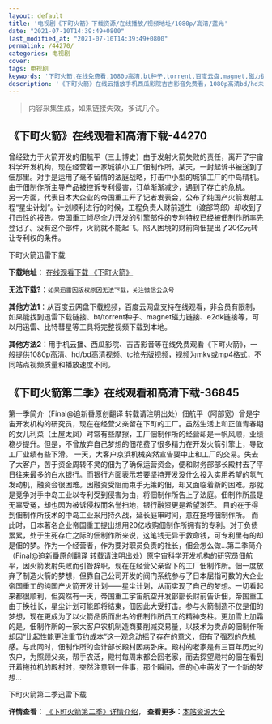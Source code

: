 ```yaml
---
layout: default
title: '电视剧《下町火箭》下载资源/在线播放/视频地址/1080p/高清/蓝光'
date: "2021-07-10T14:39:49+0800"
last_modified_at: "2021-07-10T14:39:49+0800"
permalink: /44270/
categories: 电视剧
cover:
tags: 电视剧
keywords: '下町火箭,在线免费看,1080p高清,bt种子,torrent,百度云盘,magnet,磁力链,迅雷下载资源'
description: '《下町火箭》在线云播放手机西瓜影院吉吉影音免费看，1080p高清bd/hd未删减完整版和tc抢先枪版，mkv/mp4格式，附带bt/torrent种子、magnet/磁力链、百度云盘、网盘资源迅雷下载链接'
---
```


>内容采集生成，如果链接失效，多试几个。


## 《下町火箭》在线观看和高清下载-44270

曾经致力于火箭开发的佃航平（三上博史）由于发射火箭失败的责任，离开了宇宙科学开发机构，现在经营着一家城镇小工厂佃制作所。某天，一封起诉书被送到了佃那里。对手是运用了毫不留情的法庭战略，打击中小型的城镇工厂的中岛精机。由于佃制作所主导产品被控诉专利侵害，订单渐渐减少，遇到了存亡的危机。<br />另一方面，代表日本大企业的帝国重工开了记者发表会，公布了纯国产火箭发射工程&ldquo;星尘计划”。计划顺利进行的时候，工程负责人财前道生（渡部笃郎）却收到了打击性的报告。帝国重工倾尽全力开发的引擎部件的专利特权已经被佃制作所率先登记了。没有这个部件，火箭就不能起飞。陷入困境的财前向佃提出了20亿元转让专利权的条件。


下町火箭迅雷下载

**下载地址**： [在线观看下载 《下町火箭》](https://www.993dy.com//vod-detail-id-7699.html) 


**无法下载?**：`如果迅雷因版权原因无法下载，关注微信公众号 `

**其他方法1**：从百度云网盘下载视频，百度云网盘支持在线观看，非会员有限制，如果能找到迅雷下载链接、bt/torrent种子、magnet磁力链接、e2dk链接等，可以用迅雷、比特彗星等工具将完整视频下载到本地。

**其他方法2**：用手机云播、西瓜影院、吉吉影音等在线免费观看《下町火箭》，一般提供1080p高清、hd/bd高清视频、tc抢先版视频，视频为mkv或mp4格式，不同站点视频质量和播放速度不同。


## 《下町火箭第二季》在线观看和高清下载-36845

第一季简介（Final@追新番原创翻译 转载请注明出处）佃航平（阿部宽）曾是宇宙开发机构的研究员，现在在经营父亲留在下町的工厂。虽然生活上和正值青春期的女儿利菜（土屋太凤）时常有些摩擦，工厂佃制作所的经营却是一帆风顺，业绩稳步提升。但是，不曾放弃自己梦想的佃花费了很多精力在开发火箭引擎上，导致工厂业绩有些下滑。    一天，大客户京浜机械突然宣告要中止和工厂的交易。失去了大客户，苦于资金周转不灵的佃为了确保运营资金，便和财务部部长殿村去了平日往来最多的白水银行。而银行方面表示若要坚持开发没什么投入实用希望的氢气发动机，融资会很困难。因融资受阻而束手无策的佃，却又面临着新的困难。那就是竞争对手中岛工业以专利受到侵害为由，将佃制作所告上了法庭。佃制作所虽是无辜受冤，却也因为被诉侵权而名誉扫地，银行融资更是希望渺茫。    目的在于得到佃制作所技术的中岛工业采用持久战，延长庭审时间，意在拖垮佃制作所。    而此时，日本著名企业帝国重工提出想用20亿收购佃制作所拥有的专利。对于负债累累，处于生死存亡之际的佃制作所来说，这笔钱无异于救命钱，可专利里有的却是佃的梦。作为一个经营者，作为要对职员负责的社长，佃会怎么做…第二季简介（Final@追新番原创翻译 转载请注明出处）原宇宙科学开发机构的研究员佃航平，因火箭发射失败而引咎辞职，现在在经营父亲留下的工厂佃制作所。佃一度放弃了制造火箭的梦想，但靠自己公司开发的阀门系统参与了日本屈指可数的大企业帝国重工的纯国产火箭开发计划——星尘计划，从而实现了自己的梦想。一切看起来都很顺利，但突然有一天，帝国重工宇宙航空开发部部长财前告诉佃，帝国重工由于换社长，星尘计划可能即将结束，佃因此大受打击。参与火箭制造不仅是佃的梦想，现在更成为了以火箭品质而出名的佃制作所员工的精神支柱。更加雪上加霜的是，佃制作所的一家大客户农机制造商要削减交易量，以技术为卖点的佃制作所却因“比起性能更注重节约成本”这一观念动摇了存在的意义，佃有了强烈的危机感。与此同时，佃制作所的会计部长殿村因病卧床。殿村的老家是有三百年历史的农户，为照顾父亲，帮手农活，殿村每周末都会回老家，而去探望殿村的佃在看到开着拖拉机的殿村时，突然注意到一件事，那个瞬间，佃的心中萌发了一个新的梦想…


下町火箭第二季迅雷下载

**详情查看**： [《下町火箭第二季》详情介绍](/movie/36845/)， **查看更多**：[本站资源大全](/movie/t/all/)

